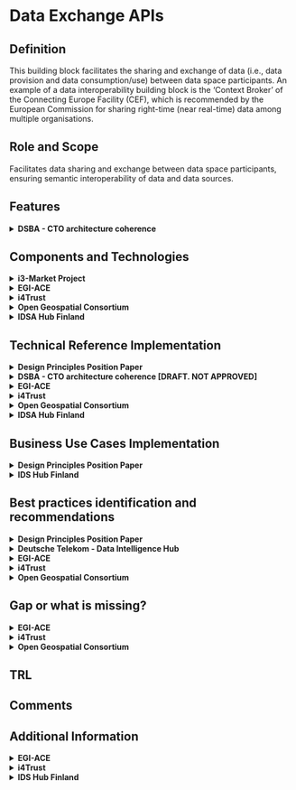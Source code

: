 # Data Exchange APIs

## Definition

This building block facilitates the sharing and exchange of data (i.e., data provision and data consumption/use) between data space participants. An example of a data interoperability building block is the ‘Context Broker’ of the Connecting Europe Facility (CEF), which is recommended by the European Commission for sharing right-time (near real-time) data among multiple organisations.

## Role and Scope

Facilitates data sharing and exchange between data space participants, ensuring semantic interoperability of data and data sources.

## Features

<details>

<summary><strong>DSBA - CTO architecture coherence</strong></summary>

* Common API for exchange of digital twin data among participants, supporting:
  * updates
  * queries (including geo-queries)
  * notifications
  * federation
* Extend protocols with metadata
* Handshake
* REST
* HTTP Multipart
* IDSCP (V2)

</details>

## Components and Technologies

<details>

<summary><strong>i3-Market Project</strong></summary>

* DCAT-AP

</details>

<details>

<summary><strong>EGI-ACE</strong></summary>

* EGI DataHub, based on Onedata technology.

</details>

<details>

<summary><strong>i4Trust</strong></summary>

* FIWARE Context Broker technology implementing the standard ETSI NGSI-LD data exchange API.

</details>

<details>

<summary><strong>Open Geospatial Consortium</strong></summary>

* OGC APIs and OWS building blocks for spatial data exchange including Features, Things, rasters, Observations and many more.
* Semantic support is provided by the Vocabulary hub that is hosting OGC specific models but also some domain models, mapping between various ontologies and profiles.

</details>

<details>

<summary><strong>IDSA Hub Finland</strong></summary>

* IDS connector
* Eclipse Milo - open source implementation of OPC UA.

</details>

## Technical Reference Implementation

<details>

<summary><strong>Design Principles Position Paper</strong></summary>

A smart city needs to calculate its environmental performance on the basis of a collection and aggregation of information about all the sustainability projects in its urban environment. This information is shared by different stakeholders, who use different formats and semantics to report CO2 emissions and other indicators. The building block enables syntactic and semantic harmonization of the different data sources, as well as effective exchange of data using a common data exchange API to enable the calculation of the KPIs (key performance indicators) needed.

</details>

<details>

<summary><strong>DSBA - CTO architecture coherence [DRAFT. NOT APPROVED]</strong></summary>

[OpenApi data app](http://market40.eu/wp-content/uploads/MARKET4.0-OC1-winners-2nd-Webinar-OpenAPI-Data-Open.pdf)

</details>

<details>

<summary><strong>EGI-ACE</strong></summary>

* Creation of Virtual Spaces abstracting physical file location.
* Exchange of data between distributed data providers and file publication and sharing.
* Use of REST API or CDMI API.

</details>

<details>

<summary><strong>i4Trust</strong></summary>

* Several reference open source implementations of NGSI-LD can be found in the [FIWARE Catalogue](https://github.com/FIWARE/catalogue#core-context-broker-components).
* [Portfolio](https://i4trust.org/experiments/) of pioneer use cases relying on the i4Trust framework and using NGSI-LD as basis for the data exchange.

</details>

<details>

<summary><strong>Open Geospatial Consortium</strong></summary>

OGC suite are technical level interoperability standards, both abstract and encodings. They can contain transport, encodings and data models. Combining these based on the specification is a challenging and error-prone process. In addition, generic standards often require extensions (e.g. specific additional structures) and profiles (subsets and compilations). Ultimate interface or data model definition shall be maximally reusing existing data models, support translations between others, while preserving the semantics and provenance of data.\
To enable semantic representations that will enable both logical and ontological model matching, the OGC Definition Server was developed. It is maintaining OGC standards ontologies models and some domain-specific ones that bridge to the abstract secifications models.

</details>

<details>

<summary><strong>IDSA Hub Finland</strong></summary>

* IDS connector implementation with OPC-UA support.
* The connector enables exchanging data retrieved from OPC-UA servers.

</details>

## Business Use Cases Implementation

<details>

<summary><strong>Design Principles Position Paper</strong></summary>

* Domain Data Standard: In manufacturing data spaces, a combination of different standards is used to describe the syntax and semantics of data transactions (e.g. ISO 10303, Asset Administration Shell, eCl@ss).

</details>

<details>

<summary><strong>IDS Hub Finland</strong></summary>

* INDEX - Industrial Data Excellence We have used it in the Index project in the Smart Manufacturing use case. It enables the secure exchange of data among manufacturing machines that deploy heterogeneous interfaces and communication protocols. There is a description of the project https://www.dimecc.com/dimecc-services/index/ ![image](https://user-images.githubusercontent.com/95075534/194386301-7e25c8e9-dc5c-4dc7-97e3-368d5b1640ad.png)

</details>

## Best practices identification and recommendations

<details>

<summary><strong>Design Principles Position Paper</strong></summary>

To ensure interoperability between all data space participants, the technical measures need to be continuously maintained. This includes general agreements and domain specific models. The continuity model provides measures for change, release, and version management.\


* Domain Data Standard: It provides the syntax and semantics for data exchange and data sharing on different levels, in a specific sector or domain. To achieve specific goals, multiple standards can be used in combination.

</details>

<details>

<summary><strong>Deutsche Telekom - Data Intelligence Hub</strong></summary>

The [Telekom - Data Intelligence Hub](https://dih.telekom.net/en/) is intended to serve as a digital connection between companies and be both a source for commercial data acquisition and open data. The platform offers users tools for analysis, acquisition, exchange and processing of data. Industry experts get the possibility to develop new business models, data-driven products or services. It is relevant for companies of all sizes and industries but also for universities, for example, that develop models for the combination of data and algorithms to attain new insights.

</details>

<details>

<summary><strong>EGI-ACE</strong></summary>

DataHub allows you to bring data close to computing to exploit it efficiently, and to publish a dataset and make it available to a specific community, or worldwide, across federated sites.

</details>

<details>

<summary><strong>i4Trust</strong></summary>

* Adoption of a common data exchange API is key to foster innovation in data spaces.
* Common data models (defining vocabulary and semantics associated to that vocabulary) are required.

</details>

<details>

<summary><strong>Open Geospatial Consortium</strong></summary>

* There are some ontologies and models already in use, practical usage examples.
* There is also key governance aspect that needs to be handled and preserved to sustain usefulness and completeness.
* Governance needs to be supported by some technical tools and policies.

</details>

## Gap or what is missing?

<details>

<summary><strong>EGI-ACE</strong></summary>

* More standard API for data access and exchange (e.g. S3)
* Access to relational or NoSQL DB.

</details>

<details>

<summary><strong>i4Trust</strong></summary>

* Data exchange based on streaming is required. The ETSI NGSI-LD standard API is evolving to cover this aspect but some Context Brokers have not yet implemented all latest features of NGSI-LD.

</details>

<details>

<summary><strong>Open Geospatial Consortium</strong></summary>

* Formal definitions are not always easy to adapt, which is not the gap cannot be filled on the adopter's side, but the thresholds if high.
* The governance administration is internal, while it is not clear if itcould be better aligned to the Access & Usage Policies building block.
* Implementation of the Data Usage and Accounting, and Publication & Marketplace Solutions could be helpful.
* Provenance and traceability support is not stable.

</details>

## TRL

## Comments

## Additional Information

<details>

<summary><strong>EGI-ACE</strong></summary>

* [EGI - Datahub](https://www.egi.eu/service/datahub/)

</details>

<details>

<summary><strong>i4Trust</strong></summary>

* Latest version of the [specs](https://www.etsi.org/committee/cim).
* NGSI-LD is being adopted worldwide as a minimum interoperability mechanism for data exchange by cities. For example, in India has been adopted by the Bureau of Indian Standards.

</details>

<details>

<summary><strong>IDS Hub Finland</strong></summary>

* INDEX - Industrial Data Excellence More information: https://www.famn.fi/news/smart-factory-prototype-and-other-index-program-results-published/

</details>
